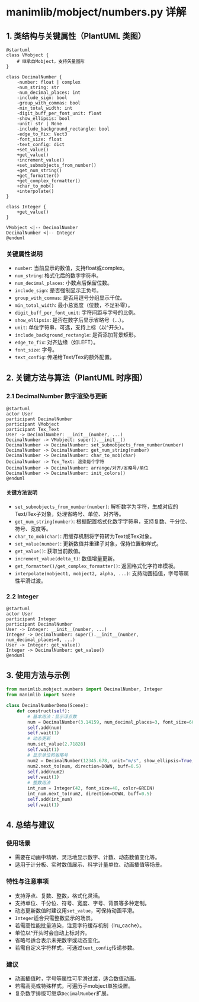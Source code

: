 # manimlib/mobject/numbers.py 详解

## 1. 类结构与关键属性（PlantUML 类图）

```plantuml
@startuml
class VMobject {
    # 继承自Mobject，支持矢量图形
}

class DecimalNumber {
    -number: float | complex
    -num_string: str
    -num_decimal_places: int
    -include_sign: bool
    -group_with_commas: bool
    -min_total_width: int
    -digit_buff_per_font_unit: float
    -show_ellipsis: bool
    -unit: str | None
    -include_background_rectangle: bool
    -edge_to_fix: Vect3
    -font_size: float
    -text_config: dict
    +set_value()
    +get_value()
    +increment_value()
    +set_submobjects_from_number()
    +get_num_string()
    +get_formatter()
    +get_complex_formatter()
    +char_to_mob()
    +interpolate()
}

class Integer {
    +get_value()
}

VMobject <|-- DecimalNumber
DecimalNumber <|-- Integer
@enduml
```

### 关键属性说明
- `number`: 当前显示的数值，支持float或complex。
- `num_string`: 格式化后的数字字符串。
- `num_decimal_places`: 小数点后保留位数。
- `include_sign`: 是否强制显示正负号。
- `group_with_commas`: 是否用逗号分组显示千位。
- `min_total_width`: 最小总宽度（位数，不足补零）。
- `digit_buff_per_font_unit`: 字符间距与字号的比例。
- `show_ellipsis`: 是否在数字后显示省略号（...）。
- `unit`: 单位字符串，可选，支持上标（以^开头）。
- `include_background_rectangle`: 是否添加背景矩形。
- `edge_to_fix`: 对齐边缘（如LEFT）。
- `font_size`: 字号。
- `text_config`: 传递给Text/Tex的额外配置。

## 2. 关键方法与算法（PlantUML 时序图）

### 2.1 DecimalNumber 数字渲染与更新

```plantuml
@startuml
actor User
participant DecimalNumber
participant VMobject
participant Tex_Text
User -> DecimalNumber: __init__(number, ...)
DecimalNumber -> VMobject: super().__init__()
DecimalNumber -> DecimalNumber: set_submobjects_from_number(number)
DecimalNumber -> DecimalNumber: get_num_string(number)
DecimalNumber -> DecimalNumber: char_to_mob(char)
DecimalNumber -> Tex_Text: 渲染每个字符
DecimalNumber -> DecimalNumber: arrange/对齐/省略号/单位
DecimalNumber -> DecimalNumber: init_colors()
@enduml
```

#### 关键方法说明
- `set_submobjects_from_number(number)`: 解析数字为字符，生成对应的Text/Tex子对象，处理省略号、单位、对齐等。
- `get_num_string(number)`: 根据配置格式化数字字符串，支持复数、千分位、符号、宽度等。
- `char_to_mob(char)`: 用缓存机制将字符转为Text或Tex对象。
- `set_value(number)`: 更新数值并重建子对象，保持位置和样式。
- `get_value()`: 获取当前数值。
- `increment_value(delta_t)`: 数值增量更新。
- `get_formatter()/get_complex_formatter()`: 返回格式化字符串模板。
- `interpolate(mobject1, mobject2, alpha, ...)`: 支持动画插值，字号等属性平滑过渡。

### 2.2 Integer

```plantuml
@startuml
actor User
participant Integer
participant DecimalNumber
User -> Integer: __init__(number, ...)
Integer -> DecimalNumber: super().__init__(number, num_decimal_places=0, ...)
User -> Integer: get_value()
Integer -> DecimalNumber: get_value()
@enduml
```

## 3. 使用方法与示例

```python
from manimlib.mobject.numbers import DecimalNumber, Integer
from manimlib import Scene

class DecimalNumberDemo(Scene):
    def construct(self):
        # 基本用法：显示浮点数
        num = DecimalNumber(3.14159, num_decimal_places=3, font_size=60, color=BLUE)
        self.add(num)
        self.wait(1)
        # 动态更新
        num.set_value(2.71828)
        self.wait(1)
        # 显示单位和省略号
        num2 = DecimalNumber(12345.678, unit="m/s", show_ellipsis=True, font_size=48, group_with_commas=True)
        num2.next_to(num, direction=DOWN, buff=0.5)
        self.add(num2)
        self.wait(1)
        # 整数用法
        int_num = Integer(42, font_size=48, color=GREEN)
        int_num.next_to(num2, direction=DOWN, buff=0.5)
        self.add(int_num)
        self.wait(1)
```

## 4. 总结与建议

### 使用场景
- 需要在动画中精确、灵活地显示数字、计数、动态数值变化等。
- 适用于计分板、实时数值展示、科学计量单位、动画插值等场景。

### 特性与注意事项
- 支持浮点、复数、整数，格式化灵活。
- 支持单位、千分位、符号、宽度、字号、背景等多种定制。
- 动态更新数值时建议用`set_value`，可保持动画平滑。
- `Integer`适合只需整数显示的场景。
- 若需高性能批量渲染，注意字符缓存机制（lru_cache）。
- 单位以^开头时会自动上标对齐。
- 省略号适合表示未完数字或动态变化。
- 若需自定义字符样式，可通过`text_config`传递参数。

### 建议
- 动画插值时，字号等属性可平滑过渡，适合数值动画。
- 若需高亮或特殊样式，可遍历子mobject单独设置。
- 复杂数字排版可继承`DecimalNumber`扩展。
